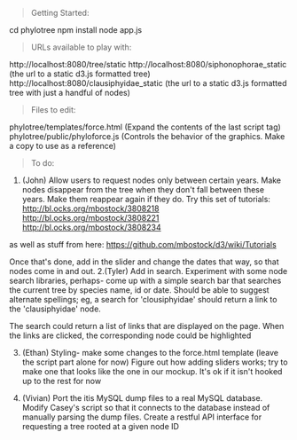 > Getting Started:

cd phylotree
npm install
node app.js


> URLs available to play with:

http://localhost:8080/tree/static
http://localhost:8080/siphonophorae_static (the url to a static d3.js formatted tree)
http://localhost:8080/clausiphyidae_static (the url to a static d3.js formatted tree with just a handful of nodes)

> Files to edit:

phylotree/templates/force.html (Expand the contents of the last script tag)
phylotree/public/phyloforce.js (Controls the behavior of the graphics. Make a copy to use as a reference)

> To do:

1. (John) Allow users to request nodes only between certain years. Make nodes disappear from the tree when they don't
fall between these years. Make them reappear again if they do. Try this set of tutorials:
http://bl.ocks.org/mbostock/3808218
http://bl.ocks.org/mbostock/3808221
http://bl.ocks.org/mbostock/3808234

as well as stuff from here:
https://github.com/mbostock/d3/wiki/Tutorials

Once that's done, add in the slider and change the dates that way, so that nodes come in and out.
2.(Tyler) Add in search. Experiment with some node search libraries, perhaps- come up with a simple search bar that searches the
  current tree by species name, id or date. Should be able to suggest alternate spellings; eg, a search for 'clousiphyidae'
  should return a link to the 'clausiphyidae' node.

  The search could return a list of links that are displayed on the page. When the links are clicked, the corresponding node
  could be highlighted

3. (Ethan) Styling- make some changes to the force.html template (leave the script part alone for now) Figure out how adding 
   sliders works; try to make one that looks like the one in our mockup. It's ok if it isn't hooked up to the rest for now

4. (Vivian) Port the itis MySQL dump files to a real MySQL database. Modify Casey's script so that it connects to the database
   instead of manually parsing the dump files. Create a restful API interface for requesting a tree rooted at a given node ID
